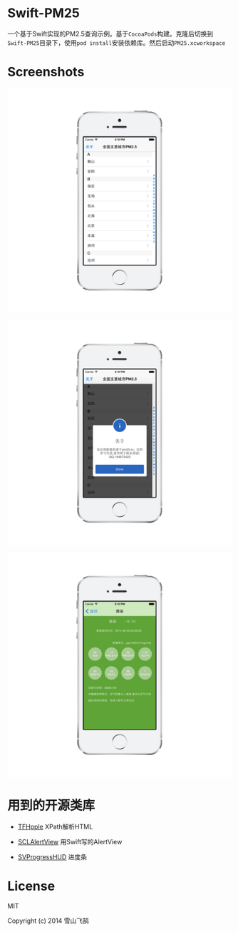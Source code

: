 # Swift-PM25


一个基于Swift实现的PM2.5查询示例。基于```CocoaPods```构建。克隆后切换到```Swift-PM25```目录下，使用```pod install```安装依赖库。然后启动```PM25.xcworkspace```


# Screenshots

![](Screenshots/8591D37E-9CCF-4C38-B045-E15923C63E3B.png)

![](Screenshots/C451D5B8-50F9-4A53-A2C0-92D99E048299.png)

![](Screenshots/A0433F3C-12FE-4A04-9AF0-0B71C5821850.png)


# 用到的开源类库

* [TFHpple](https://github.com/topfunky/hpple) XPath解析HTML

* [SCLAlertView](https://github.com/vikmeup/SCLAlertView-Swift) 用Swift写的AlertView

* [SVProgressHUD](https://github.com/samvermette/SVProgressHUD) 进度条



# License

MIT

Copyright (c) 2014 雪山飞鹄